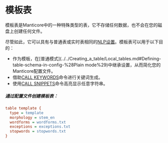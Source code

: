 # 模板表

<!-- example template -->

模板表是Manticore中的一种特殊类型的表，它不存储任何数据，也不会在您的磁盘上创建任何文件。

尽管如此，它可以具有与普通表或实时表相同的[NLP设置](../../Creating_a_table/Local_tables/Plain_and_real-time_table_settings.md#Natural-language-processing-specific-settings)。模板表可以用于以下目的：

- 作为模板，在[普通模式](../../Creating_a_table/Local_tables.md#Defining-table-schema-in-config-%28Plain mode%29)中继承设置，从而简化您的Manticore配置文件。
- 借助[CALL KEYWORDS](../../Searching/Autocomplete.md#CALL-KEYWORDS)命令进行关键词生成。
- 使用[CALL SNIPPETS](../../Searching/Highlighting.md#CALL-SNIPPETS)命令高亮显示任意字符串。


<!-- intro -->
##### 通过配置文件创建模板表：

<!-- request CONFIG -->

```ini
table template {
  type = template
  morphology = stem_en
  wordforms = wordforms.txt
  exceptions = exceptions.txt
  stopwords = stopwords.txt
}
```
<!-- end -->
<!-- proofread -->